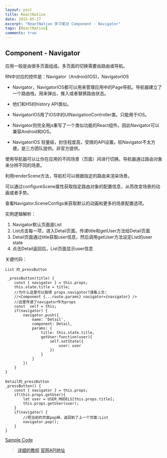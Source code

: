 ```yaml
---
layout: post
title: ReactNative
date: 2015-05-27
excerpt: "ReactNative 学习笔记 Component - Navigator"
tags: [ReactNative]
comments: true
---
```


## Component - Navigator
应用一般是由很多页面组成。多页面的切换需要由路由或导航。

RN中对应的控件是：Navigator（Android/IOS)，NavigatorIOS


- Navigator，NavigatorIOS都可以用来管理应用中的Page导航。导航器建立了一个路由栈，用来弹出，推入或者替换路由状态。

- 他们和H5的history API类似。

- NavigatorIOS用了IOS中的UINavigationController类。只能用于IOS。

- Navigator则完全用js重写了一个类似功能的React组件。因此Navigator可以兼容Android和IOS。

- NavigatorIOS 轻量级，封住程度高，受限的API设置。较Navigator不太方便。是三方团队提供。非官方提供。


使用导航器可以让你在应用的不同场景（页面）间进行切换。导航器通过路由对象来分辨不同的场景。

利用renderScene方法，导航栏可以根据指定的路由来渲染场景。

可以通过configureScene属性获取指定路由对象的配置信息，从而改变场景的动画或者手势。

查看Navigator.SceneConfigs来获取默认的动画和更多的场景配置选项。


实例逻辑解析：

1. Navigator默认页面是List
2. List点击每一项，进入Detail页面。传递title和getUser方法给Detail页面
3. Detail页面通过title获取user信息，然后调用getUser方法设定List的user state
4. 点击Detail返回后，List页面显示user信息


关键代码：
    
    List 的_pressButton

     _pressButton(title) {
        const { navigator } = this.props;
        this.state.title = title;
        //为什么这里可以取得 props.navigator?请看上文:
        //<Component {...route.params} navigator={navigator} />
        //这里传递了navigator作为props
        const  self = this;
        if(navigator) {
            navigator.push({
                name: 'Detail',
                component: Detail,
                params: {
                    title: this.state.title,
                    getUser:function(user){
                        self.setState({
                            user: user
                        })
                    }
                }
            })
        }
    }
    
    Detail的_pressButton
    _pressButton() {
        const { navigator } = this.props;
        if(this.props.getUser){
            let user = USER_MODELS[this.props.title];
            this.props.getUser(user);
        }
        if(navigator) {
            //把当前的页面pop掉，返回到了上一个页面:List
            navigator.pop();
        }
    }
 
                
[Sample Code](https://github.com/vivianking6855/ReactNativeProject/blob/rncomponent/TwoReactNative/app/NavigatorLesson.js)


> [详细的教程](http://bbs.reactnative.cn/topic/20/新手理解navigator的教程)
> [官网API地址](http://reactnative.cn/docs/0.26/navigator.html#content)